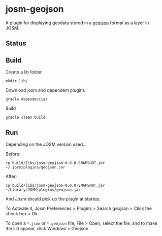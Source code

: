 # josm-geojson

A plugin for displaying geodata stored in a [geojson](https://geojson.org/) format as a layer in JOSM.

## Status

<!-- [![Build Status](https://travis-ci.org/matthieun/josm-geojson.svg?branch=master)](https://travis-ci.org/matthieun/josm-geojson) -->

## Build

Create a lib folder
```
mkdir lib/
```
Download josm and dependent plugins
```
gradle dependencies
```
Build
```
gradle clean build
```

## Run

Depending on the JOSM version used...

Before:

```
cp build/libs/josm-geojson-0.0.0-SNAPSHOT.jar ~/.josm/plugins/geojson.jar
```

After:
```
cp build/libs/josm-geojson-0.0.0-SNAPSHOT.jar ~/Library/JOSM/plugins/geojson.jar
```

And Josm should pick up the plugin at startup.

To Activate it, Josm Preferences > Plugins > Search geojson > Click the check box > Ok.

To open a `*.json` or `*.geojson` file, File > Open, select the file, and to make the list appear, click Windows > Geojson